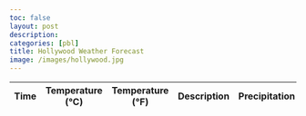 ```yaml
---
toc: false
layout: post
description: 
categories: [pbl]
title: Hollywood Weather Forecast
image: /images/hollywood.jpg
---
```

<style>
  body {
    background-image: url("{{site.baseurl}}/images/plain_hollywood.jpg");
  }
</style>

<!-- HTML table fragment for page -->
<body>
  <table>
    <thead>
    <tr>
      <th>Time</th>
      <th>Temperature (&#8451;)</th>
      <th>Temperature (&#8457;)</th>
      <th>Description</th>
      <th>Precipitation</th>
      <th>Snow</th>
      <th>UV</th>
    </tr>
    </thead>
    <tbody id="result">
      <!-- javascript generated data -->
    </tbody>
  </table>
</body>

<!-- Script is layed out in a sequence (without a function) and will execute when page is loaded -->
<script>

  // prepare HTML defined "result" container for new output
  const resultContainer = document.getElementById("result");

  // prepare fetch urls
  const get_url = "https://juicevrld.nighthawkcoding.ml/starters/weather/daily";

  // prepare fetch GET options
  const options = {
    method: 'GET', // *GET, POST, PUT, DELETE, etc.
    mode: 'cors', // no-cors, *cors, same-origin
    cache: 'default', // *default, no-cache, reload, force-cache, only-if-cached
    credentials: 'same-origin', // include, same-origin, omit
    headers: {
      'Content-Type': 'application/json'
      // 'Content-Type': 'application/x-www-form-urlencoded',
    },
  };

  // fetch the API
  fetch(get_url, options)
    // response is a RESTful "promise" on any successful fetch
    .then(response => {
      // check for response errors
      if (response.status !== 200) {
          error('GET API response failure: ' + response.status);
          return;
      }
      // valid response will have JSON data
      response.json().then(data => {
          console.log(data);
          for (const row of data.data) {
            // make "tr element" for each "row of data"
            const tr = document.createElement("tr");
            
            // td for time cell
            const time = document.createElement("td");
            time.innerHTML = row.datetime;  // add fetched data to innerHTML
            
            const temp = document.createElement("td");
            temp.innerHTML = row.temp;

            const faren_temp = document.createElement("td");
            faren_temp.innerHTML = (row.temp * 9/5 + 32).toFixed(1);

            const description = document.createElement("td");
            description.innerHTML = row.weather.description;

            const precip = document.createElement("td");
            precip.innerHTML = row.precip;

            const snow = document.createElement("td");
            snow.innerHTML = row.snow;

            const uv = document.createElement("td");
            uv.innerHTML = row.uv;
             
            // this builds ALL td's (cells) into tr (row) element
            tr.appendChild(time);
            tr.appendChild(temp);
            tr.appendChild(faren_temp);
            tr.appendChild(description);
            tr.appendChild(precip);
            tr.appendChild(snow);
            tr.appendChild(uv);

            // this adds all the tr (row) work above to the HTML "result" container
            resultContainer.appendChild(tr);
          }
      })
  })
  // catch fetch errors (ie Nginx ACCESS to server blocked)
  .catch(err => {
    error(err + " " + get_url);
  });

  // Something went wrong with actions or responses
  function error(err) {
    // log as Error in console
    console.error(err);
    // append error to resultContainer
    const tr = document.createElement("tr");
    const td = document.createElement("td");
    td.innerHTML = err;
    tr.appendChild(td);
    resultContainer.appendChild(tr);
  }
</script>

